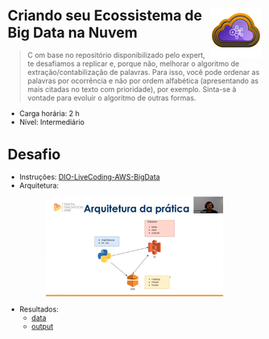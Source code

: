 <div width=100%>
    <img src="dio_bagde_desafio3.png" width="20%" align="right">
<h1>Criando seu Ecossistema de Big Data na Nuvem </h1>
</div>

>C om base no repositório disponibilizado pelo expert, te desafiamos a replicar e, porque não, melhorar o algoritmo de extração/contabilização de palavras. Para isso, você pode ordenar as palavras por ocorrência e não por ordem alfabética (apresentando as mais citadas no texto com prioridade), por exemplo. Sinta-se à vontade para evoluir o algoritmo de outras formas.
* Carga horária: 2 h
* Nível: Intermediário

# Desafio

* Instruções: <a href="https://github.com/cassianobrexbit/DIO-LiveCoding-AWS-BigData">DIO-LiveCoding-AWS-BigData</a>
* Arquitetura:
<div align="center">
<img src="arquitetura.png" width="70%"></div>

* Resultados:
    * <a href="https://github.com/jclizar/bootcamp_Cognizant_CloudDataEngineer/tree/main/atividades/25_Criando_seu_Ecossistema_de_Big_Data_na_Nuvem/data/">data</a>
    * <a href="https://github.com/jclizar/bootcamp_Cognizant_CloudDataEngineer/tree/main/atividades/25_Criando_seu_Ecossistema_de_Big_Data_na_Nuvem/outuput/">output</a>
